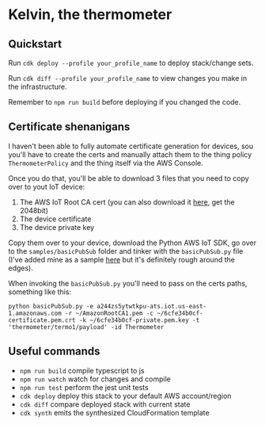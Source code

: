 # Kelvin, the thermometer

## Quickstart

Run `cdk deploy --profile your_profile_name` to deploy stack/change sets.

Run `cdk diff --profile your_profile_name` to view changes you make in the infrastructure.

Remember to `npm run build` before deploying if you changed the code.

## Certificate shenanigans

I haven't been able to fully automate certificate generation for devices, sou you'll have to create the certs and manually attach them to the thing policy `ThermometerPolicy` and the thing itself via the AWS Console.

Once you do that, you'll be able to download 3 files that you need to copy over to yout IoT device:

1. The AWS IoT Root CA cert (you can also download it [here](https://docs.aws.amazon.com/iot/latest/developerguide/server-authentication.html#server-authentication-certs), get the 2048bit)
1. The device certificate
1. The device private key

Copy them over to your device, download the Python AWS IoT SDK, go over to the `samples/basicPubSub` folder and tinker with the `basicPubSub.py` file (I've added mine as a sample [here](device_src/basicPubSub.py) but it's definitely rough around the edges).

When invoking the `basicPubSub.py` you'll need to pass on the certs paths, something like this:

```
python basicPubSub.py -e a244zs5ytwtkpu-ats.iot.us-east-1.amazonaws.com -r ~/AmazonRootCA1.pem -c ~/6cfe34b0cf-certificate.pem.crt -k ~/6cfe34b0cf-private.pem.key -t 'thermometer/termo1/payload' -id Thermometer
```

## Useful commands

 * `npm run build`   compile typescript to js
 * `npm run watch`   watch for changes and compile
 * `npm run test`    perform the jest unit tests
 * `cdk deploy`      deploy this stack to your default AWS account/region
 * `cdk diff`        compare deployed stack with current state
 * `cdk synth`       emits the synthesized CloudFormation template
